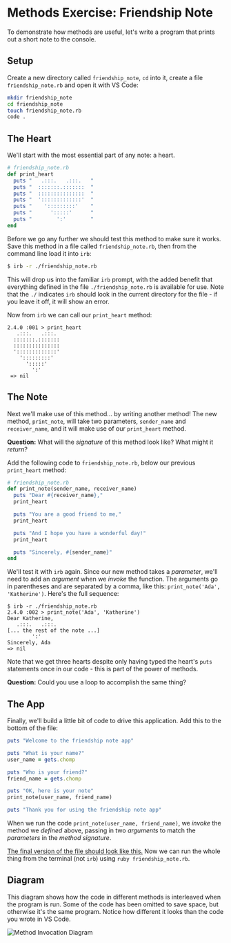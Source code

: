 # Methods Exercise: Friendship Note

To demonstrate how methods are useful, let's write a program that prints out a short note to the console.

## Setup

Create a new directory called `friendship_note`, `cd` into it, create a file `friendship_note.rb` and open it with VS Code:

```bash
mkdir friendship_note
cd friendship_note
touch friendship_note.rb
code .
```

## The Heart

We'll start with the most essential part of any note: a heart.

```ruby
# friendship_note.rb
def print_heart
  puts "   .:::.   .:::.   "
  puts "  :::::::.:::::::  "
  puts "  :::::::::::::::  "
  puts "  ':::::::::::::'  "
  puts "    ':::::::::'    "
  puts "      ':::::'      "
  puts "        ':'        "
end
```

Before we go any further we should test this method to make sure it works. Save this method in a file called `friendship_note.rb`, then from the command line load it into `irb`:

```bash
$ irb -r ./friendship_note.rb
```

This will drop us into the familiar `irb` prompt, with the added benefit that everything defined in the file `./friendship_note.rb` is available for use. Note that the `./` indicates `irb` should look in the current directory for the file - if you leave it off, it will show an error.

Now from `irb` we can call our `print_heart` method:

```
2.4.0 :001 > print_heart
   .:::.   .:::.    
  :::::::.:::::::   
  :::::::::::::::   
  ':::::::::::::'   
    ':::::::::'     
      ':::::'       
        ':'         
 => nil
```

## The Note

Next we'll make use of this method... by writing another method! The new method, `print_note`, will take two parameters, `sender_name` and `receiver_name`, and it will make use of our `print_heart` method.

**Question:** What will the _signature_ of this method look like? What might it _return_?

Add the following code to `friendship_note.rb`, below our previous `print_heart` method:

```ruby
# friendship_note.rb
def print_note(sender_name, receiver_name)
  puts "Dear #{receiver_name},"
  print_heart

  puts "You are a good friend to me,"
  print_heart

  puts "And I hope you have a wonderful day!"
  print_heart

  puts "Sincerely, #{sender_name}"
end
```

We'll test it with `irb` again. Since our new method takes a _parameter_, we'll need to add an _argument_ when we _invoke_ the function. The arguments go in parentheses and are separated by a comma, like this: `print_note('Ada', 'Katherine')`. Here's the full sequence:

```
$ irb -r ./friendship_note.rb
2.4.0 :002 > print_note('Ada', 'Katherine')
Dear Katherine,
   .:::.   .:::.   
[... the rest of the note ...]
        ':'         
Sincerely, Ada
=> nil
```

Note that we get three hearts despite only having typed the heart's `puts` statements once in our code - this is part of the power of methods.

**Question:** Could you use a loop to accomplish the same thing?

## The App

Finally, we'll build a little bit of code to drive this application. Add this to the bottom of the file:

```ruby
puts "Welcome to the friendship note app"

puts "What is your name?"
user_name = gets.chomp

puts "Who is your friend?"
friend_name = gets.chomp

puts "OK, here is your note"
print_note(user_name, friend_name)

puts "Thank you for using the friendship note app"
```

When we run the code `print_note(user_name, friend_name)`, we _invoke_ the method we _defined_ above, passing in two _arguments_ to match the _parameters_ in the _method signature_.

[The final version of the file should look like this.](source/friendship-note.rb) Now we can run the whole thing from the terminal (not `irb`) using `ruby friendship_note.rb`.

## Diagram

This diagram shows how the code in different methods is interleaved when the program is run. Some of the code has been omitted to save space, but otherwise it's the same program. Notice how different it looks than the code you wrote in VS Code.

<!-- https://docs.google.com/presentation/d/1KQ7dyY4EMkGDYQNuYjrtoSofKiKaQttEx13R1vG_JyM/ -->
![Method Invocation Diagram](images/method_diagram.png)
